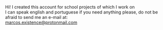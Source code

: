 Hi!
I created this account for school projects of which I work on                                                                                                      
I can speak english and portuguese if you need anything please, do not be afraid to send me an e-mail at:                                                       
marcos.existence@protonmail.com
